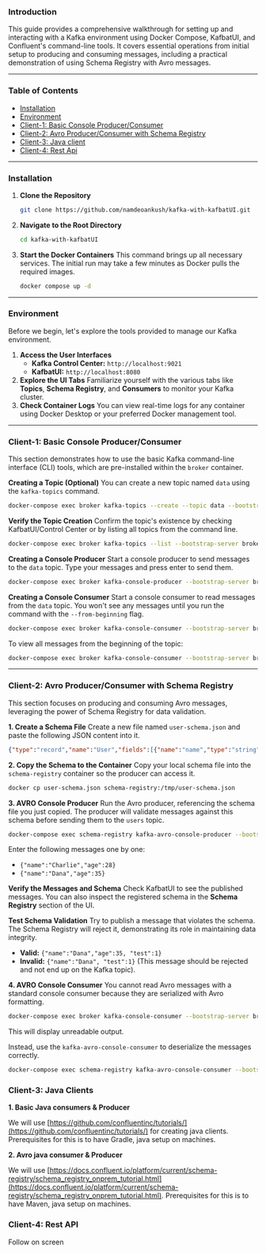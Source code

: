 ### Introduction

This guide provides a comprehensive walkthrough for setting up and interacting with a Kafka environment using Docker Compose, KafbatUI, and Confluent's command-line tools. It covers essential operations from initial setup to producing and consuming messages, including a practical demonstration of using Schema Registry with Avro messages.

-----

### Table of Contents

  * [Installation](#installation)
  * [Environment](#environment)
  * [Client-1: Basic Console Producer/Consumer](#client-1-basic-console-producerconsumer)
  * [Client-2: Avro Producer/Consumer with Schema Registry](#client-2-avro-producerconsumer-with-schema-registry)
  * [Client-3: Java client](#client-3-java-client)
  * [Client-4: Rest Api](#client-4-rest-api)

-----

### Installation

1.  **Clone the Repository**
    ```bash
    git clone https://github.com/namdeoankush/kafka-with-kafbatUI.git
    ```
2.  **Navigate to the Root Directory**
    ```bash
    cd kafka-with-kafbatUI
    ```
3.  **Start the Docker Containers**
    This command brings up all necessary services. The initial run may take a few minutes as Docker pulls the required images.
    ```bash
    docker compose up -d
    ```

-----

### Environment

Before we begin, let's explore the tools provided to manage our Kafka environment.

1.  **Access the User Interfaces**
      * **Kafka Control Center:** `http://localhost:9021`
      * **KafbatUI:** `http://localhost:8080`
2.  **Explore the UI Tabs**
    Familiarize yourself with the various tabs like **Topics**, **Schema Registry**, and **Consumers** to monitor your Kafka cluster.
3.  **Check Container Logs**
    You can view real-time logs for any container using Docker Desktop or your preferred Docker management tool.

-----

### Client-1: Basic Console Producer/Consumer

This section demonstrates how to use the basic Kafka command-line interface (CLI) tools, which are pre-installed within the `broker` container.

**Creating a Topic (Optional)**
You can create a new topic named `data` using the `kafka-topics` command.

```bash
docker-compose exec broker kafka-topics --create --topic data --bootstrap-server broker:9092 --partitions 1 --replication-factor 1
```

**Verify the Topic Creation**
Confirm the topic's existence by checking KafbatUI/Control Center or by listing all topics from the command line.

```bash
docker-compose exec broker kafka-topics --list --bootstrap-server broker:9092
```

**Creating a Console Producer**
Start a console producer to send messages to the `data` topic. Type your messages and press enter to send them.

```bash
docker-compose exec broker kafka-console-producer --bootstrap-server broker:9092 --topic data
```

**Creating a Console Consumer**
Start a console consumer to read messages from the `data` topic. You won't see any messages until you run the command with the `--from-beginning` flag.

```bash
docker-compose exec broker kafka-console-consumer --bootstrap-server broker:9092 --topic data
```

To view all messages from the beginning of the topic:

```bash
docker-compose exec broker kafka-console-consumer --bootstrap-server broker:9092 --topic data --from-beginning
```

-----

### Client-2: Avro Producer/Consumer with Schema Registry

This section focuses on producing and consuming Avro messages, leveraging the power of Schema Registry for data validation.

**1. Create a Schema File**
Create a new file named `user-schema.json` and paste the following JSON content into it.

```json
{"type":"record","name":"User","fields":[{"name":"name","type":"string"},{"name":"age","type":"int"}]}
```

**2. Copy the Schema to the Container**
Copy your local schema file into the `schema-registry` container so the producer can access it.

```bash
docker cp user-schema.json schema-registry:/tmp/user-schema.json
```

**3. AVRO Console Producer**
Run the Avro producer, referencing the schema file you just copied. The producer will validate messages against this schema before sending them to the `users` topic.

```bash
docker-compose exec schema-registry kafka-avro-console-producer --bootstrap-server broker:9092 --topic users --property schema.registry.url=http://schema-registry:8081 --property value.schema.file=/tmp/user-schema.json
```

Enter the following messages one by one:

  * `{"name":"Charlie","age":28}`
  * `{"name":"Dana","age":35}`

**Verify the Messages and Schema**
Check KafbatUI to see the published messages. You can also inspect the registered schema in the **Schema Registry** section of the UI.

**Test Schema Validation**
Try to publish a message that violates the schema. The Schema Registry will reject it, demonstrating its role in maintaining data integrity.

  * **Valid:** `{"name":"Dana","age":35, "test":1}`
  * **Invalid:** `{"name":"Dana", "test":1}` (This message should be rejected and not end up on the Kafka topic).

**4. AVRO Console Consumer**
You cannot read Avro messages with a standard console consumer because they are serialized with Avro formatting.

```bash
docker-compose exec broker kafka-console-consumer --bootstrap-server broker:9092 --topic users --from-beginning
```

This will display unreadable output.

Instead, use the `kafka-avro-console-consumer` to deserialize the messages correctly.

```bash
docker-compose exec schema-registry kafka-avro-console-consumer --bootstrap-server broker:29092 --topic users --from-beginning --property schema.registry.url=http://schema-registry:8081
```

### Client-3: Java Clients

**1. Basic Java consumers & Producer**

We will use [https://github.com/confluentinc/tutorials/](https://github.com/confluentinc/tutorials/) for creating java clients. Prerequisites for this is to have Gradle, java setup on machines. 

**2. Avro java consumer & Producer**

We will use [https://docs.confluent.io/platform/current/schema-registry/schema_registry_onprem_tutorial.html](https://docs.confluent.io/platform/current/schema-registry/schema_registry_onprem_tutorial.html). Prerequisites for this is to have Maven, java setup on machines.

### Client-4: Rest API
Follow on screen
